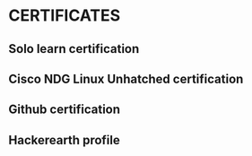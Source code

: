 # CERTIFICATES

## Solo learn certification

## Cisco NDG Linux Unhatched certification

## Github certification

## Hackerearth profile 


